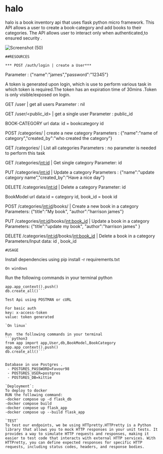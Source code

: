 # halo
halo is a book inventory api that uses flask python micro framework.
This API allows a user to create a book-category and add books to their categories.
The API allows user to interact only when authenticated,to ensured security .



![Screenshot (50)](https://github.com/Craigryy/halo/assets/116971272/a9580fb5-1356-416f-9106-c1429beddf86)

`##RESOURCES`


`*** POST /auth/login | create a User***`


Parameter : {"name":"james","password":"12345"}

A token is generated upon login, which is use to perform various task in which token is required.The token has an expiration time of 30mins .Token is only visible/exposed on login.


GET /user | get all users
Parameter : nil

GET /user/<public_id> | get a single user 
Parameter : public_id 

BOOK-CATEGORY url data: id = bookcategory id

POST /categories/ | create a new category
Parameters : {"name":"name of category","created_by":"who created the category"}

GET /categories/ | List all categories
Parameters : no parameter is needed to perform this task

GET /categories/<int:id> | Get single category
Parameter: id

PUT /categories/<int:id> | Update a category
Parameters : {"name":"update category name","created_by":"Have a nice day"}

DELETE /categories/<int:id> | Delete a category
Parameter: id

BookModel url data:id = category id, book_id = book id

POST /categories/<int:id>/books/ | Create a new book in a category
Parameters: {"title":"My book", "author":"harrison james"}

PUT /categories/<int:id>/books/<int:book_id> | Update a book  in a category 
Parameters: {"title":"update my book", "author":"harrison james" }

DELETE /categories/<int:id>/books/<int:book_id> | Delete a book in a category 
Parameters/Input data: id , book_id 


`#USAGE`

Install dependencies using pip install -r requirements.txt

`On windows`

Run  the following commands in your terminal
python
```from app import app,User,db,BookModel,BookCategory 
app.app_context().push()
db.create_all()```

Test Api using POSTMAN or cURL

For basic auth 
key: x-access-token
value: token generated

`On linux`

Run  the following commands in your terminal
```python3
from app import app,User,db,BookModel,BookCategory 
app.app_context().push()
db.create_all()```


Database in use Postgres .
 - POSTGRES_PASSWORD=Favour98
 - POSTGRES_USER=postgres
 - POSTGRES_DB=kittie

`Deployment`:
To deploy to docker 
RUN the following command:
-docker compose up -d flask_db
-docker compose build
-docker compose up flask_app
-docker compose up --build flask_app

`TEST`
To test our endpoints, we be using HTTpretty.HTTPretty is a Python library that allows you to mock HTTP responses in your unit tests. It provides a way to simulate HTTP requests and responses, making it easier to test code that interacts with external HTTP services. With HTTPretty, you can define expected responses for specific HTTP requests, including status codes, headers, and response bodies.

